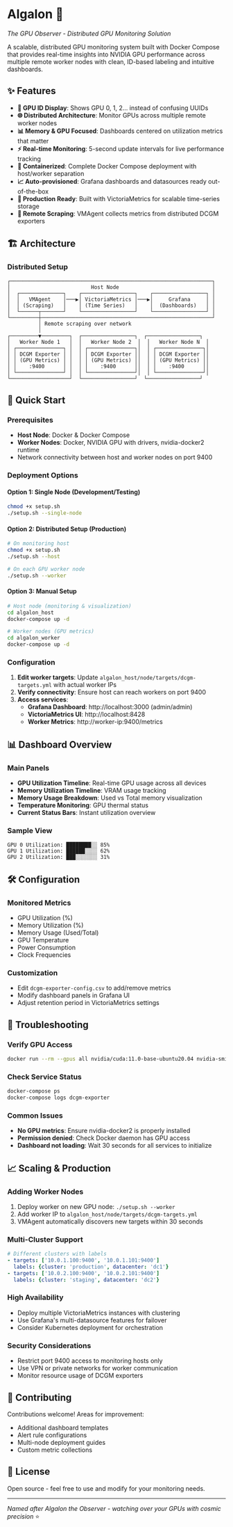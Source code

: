 # Algalon 🌟
*The GPU Observer - Distributed GPU Monitoring Solution*

A scalable, distributed GPU monitoring system built with Docker Compose that provides real-time insights into NVIDIA GPU performance across multiple remote worker nodes with clean, ID-based labeling and intuitive dashboards.

## ✨ Features

- **🎯 GPU ID Display**: Shows GPU 0, 1, 2... instead of confusing UUIDs
- **🌐 Distributed Architecture**: Monitor GPUs across multiple remote worker nodes
- **📊 Memory & GPU Focused**: Dashboards centered on utilization metrics that matter
- **⚡ Real-time Monitoring**: 5-second update intervals for live performance tracking
- **🐋 Containerized**: Complete Docker Compose deployment with host/worker separation
- **📈 Auto-provisioned**: Grafana dashboards and datasources ready out-of-the-box
- **🔧 Production Ready**: Built with VictoriaMetrics for scalable time-series storage
- **📡 Remote Scraping**: VMAgent collects metrics from distributed DCGM exporters

## 🏗️ Architecture

### Distributed Setup
```
┌─────────────────────────────────────────────────────────────────┐
│                          Host Node                              │
│  ┌──────────────┐    ┌─────────────────┐    ┌─────────────────┐ │
│  │   VMAgent    │───▶│ VictoriaMetrics │───▶│     Grafana     │ │
│  │ (Scraping)   │    │ (Time Series)   │    │  (Dashboards)   │ │
│  └──────┬───────┘    └─────────────────┘    └─────────────────┘ │
└─────────┼───────────────────────────────────────────────────────┘
          │ Remote scraping over network
          │
┌─────────▼─────────┐  ┌─────────────────┐  ┌─────────────────┐
│   Worker Node 1   │  │   Worker Node 2  │  │   Worker Node N  │
│ ┌───────────────┐ │  │ ┌───────────────┐│  │ ┌───────────────┐│
│ │ DCGM Exporter │ │  │ │ DCGM Exporter ││  │ │ DCGM Exporter ││
│ │ (GPU Metrics) │ │  │ │ (GPU Metrics) ││  │ │ (GPU Metrics) ││
│ │    :9400      │ │  │ │    :9400      ││  │ │    :9400      ││
│ └───────────────┘ │  │ └───────────────┘│  │ └───────────────┘│
└───────────────────┘  └─────────────────┘  └─────────────────┘
```

## 🚀 Quick Start

### Prerequisites
- **Host Node**: Docker & Docker Compose
- **Worker Nodes**: Docker, NVIDIA GPU with drivers, nvidia-docker2 runtime
- Network connectivity between host and worker nodes on port 9400

### Deployment Options

#### Option 1: Single Node (Development/Testing)
```bash
chmod +x setup.sh
./setup.sh --single-node
```

#### Option 2: Distributed Setup (Production)
```bash
# On monitoring host
chmod +x setup.sh
./setup.sh --host

# On each GPU worker node  
./setup.sh --worker
```

#### Option 3: Manual Setup
```bash
# Host node (monitoring & visualization)
cd algalon_host
docker-compose up -d

# Worker nodes (GPU metrics)
cd algalon_worker  
docker-compose up -d
```

### Configuration
1. **Edit worker targets**: Update `algalon_host/node/targets/dcgm-targets.yml` with actual worker IPs
2. **Verify connectivity**: Ensure host can reach workers on port 9400
3. **Access services**:
   - **Grafana Dashboard**: http://localhost:3000 (admin/admin)
   - **VictoriaMetrics UI**: http://localhost:8428  
   - **Worker Metrics**: http://worker-ip:9400/metrics

## 📊 Dashboard Overview

### Main Panels
- **GPU Utilization Timeline**: Real-time GPU usage across all devices
- **Memory Utilization Timeline**: VRAM usage tracking
- **Memory Usage Breakdown**: Used vs Total memory visualization
- **Temperature Monitoring**: GPU thermal status
- **Current Status Bars**: Instant utilization overview

### Sample View
```
GPU 0 Utilization: ████████░░ 85%
GPU 1 Utilization: ██████░░░░ 62%
GPU 2 Utilization: ███░░░░░░░ 31%
```

## 🛠️ Configuration

### Monitored Metrics
- GPU Utilization (%)
- Memory Utilization (%)
- Memory Usage (Used/Total)
- GPU Temperature
- Power Consumption
- Clock Frequencies

### Customization
- Edit `dcgm-exporter-config.csv` to add/remove metrics
- Modify dashboard panels in Grafana UI
- Adjust retention period in VictoriaMetrics settings

## 🔧 Troubleshooting

### Verify GPU Access
```bash
docker run --rm --gpus all nvidia/cuda:11.0-base-ubuntu20.04 nvidia-smi
```

### Check Service Status
```bash
docker-compose ps
docker-compose logs dcgm-exporter
```

### Common Issues
- **No GPU metrics**: Ensure nvidia-docker2 is properly installed
- **Permission denied**: Check Docker daemon has GPU access
- **Dashboard not loading**: Wait 30 seconds for all services to initialize

## 📈 Scaling & Production

### Adding Worker Nodes
1. Deploy worker on new GPU node: `./setup.sh --worker`
2. Add worker IP to `algalon_host/node/targets/dcgm-targets.yml`
3. VMAgent automatically discovers new targets within 30 seconds

### Multi-Cluster Support
```yaml
# Different clusters with labels
- targets: ['10.0.1.100:9400', '10.0.1.101:9400']
  labels: {cluster: 'production', datacenter: 'dc1'}
- targets: ['10.0.2.100:9400', '10.0.2.101:9400'] 
  labels: {cluster: 'staging', datacenter: 'dc2'}
```

### High Availability
- Deploy multiple VictoriaMetrics instances with clustering
- Use Grafana's multi-datasource features for failover
- Consider Kubernetes deployment for orchestration

### Security Considerations
- Restrict port 9400 access to monitoring hosts only
- Use VPN or private networks for worker communication
- Monitor resource usage of DCGM exporters

## 🤝 Contributing

Contributions welcome! Areas for improvement:
- Additional dashboard templates
- Alert rule configurations
- Multi-node deployment guides
- Custom metric collections

## 📝 License

Open source - feel free to use and modify for your monitoring needs.

---

*Named after Algalon the Observer - watching over your GPUs with cosmic precision* ⭐
